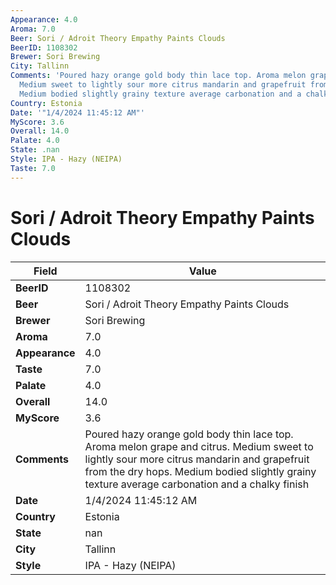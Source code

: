 ```yaml
---
Appearance: 4.0
Aroma: 7.0
Beer: Sori / Adroit Theory Empathy Paints Clouds
BeerID: 1108302
Brewer: Sori Brewing
City: Tallinn
Comments: 'Poured hazy orange gold body thin lace top. Aroma melon grape and citrus.
  Medium sweet to lightly sour more citrus mandarin and grapefruit from the dry hops.
  Medium bodied slightly grainy texture average carbonation and a chalky finish '
Country: Estonia
Date: '"1/4/2024 11:45:12 AM"'
MyScore: 3.6
Overall: 14.0
Palate: 4.0
State: .nan
Style: IPA - Hazy (NEIPA)
Taste: 7.0
---
```


# Sori / Adroit Theory Empathy Paints Clouds

| Field         | Value |
|---------------|-------|
| **BeerID** | 1108302 |
| **Beer** | Sori / Adroit Theory Empathy Paints Clouds |
| **Brewer** | Sori Brewing |
| **Aroma** | 7.0 |
| **Appearance** | 4.0 |
| **Taste** | 7.0 |
| **Palate** | 4.0 |
| **Overall** | 14.0 |
| **MyScore** | 3.6 |
| **Comments** | Poured hazy orange gold body thin lace top. Aroma melon grape and citrus. Medium sweet to lightly sour more citrus mandarin and grapefruit from the dry hops. Medium bodied slightly grainy texture average carbonation and a chalky finish  |
| **Date** | 1/4/2024 11:45:12 AM |
| **Country** | Estonia |
| **State** | nan |
| **City** | Tallinn |
| **Style** | IPA - Hazy (NEIPA) |

